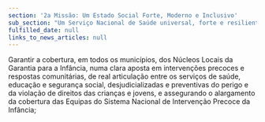 ```yaml
---
section: '2a Missão: Um Estado Social Forte, Moderno e Inclusivo'
sub_section: "Um Serviço Nacional de Saúde universal, forte e resiliente"
fulfilled_date: null
links_to_news_articles: null
---
```


Garantir a cobertura, em todos os municípios, dos Núcleos Locais da Garantia para a Infância, numa clara aposta em intervenções precoces e respostas comunitárias, de real articulação entre os serviços de saúde, educação e segurança social, desjudicializadas e preventivas do perigo e da violação de direitos das crianças e jovens, e assegurando o alargamento da cobertura das Equipas do Sistema Nacional de Intervenção Precoce da Infância;